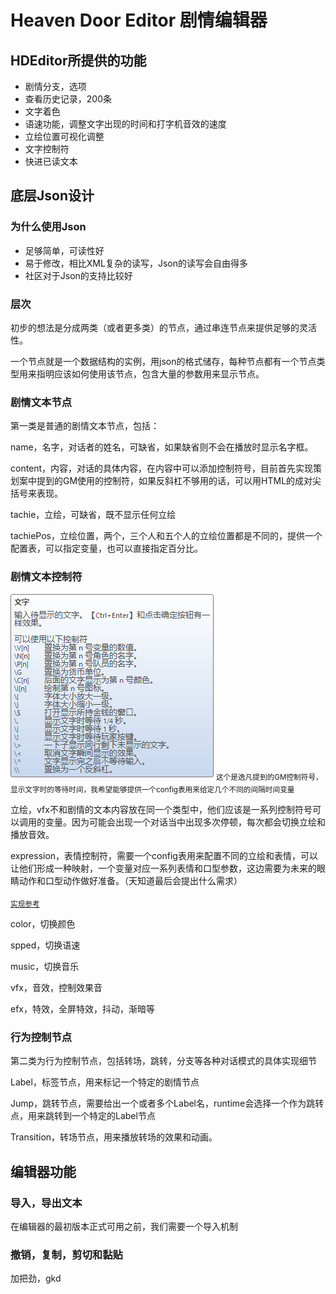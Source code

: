 # Heaven Door Editor 剧情编辑器
## HDEditor所提供的功能
- 剧情分支，选项
- 查看历史记录，200条
- 文字着色
- 语速功能，调整文字出现的时间和打字机音效的速度
- 立绘位置可视化调整
- 文字控制符
- 快进已读文本



## 底层Json设计

### 为什么使用Json
- 足够简单，可读性好
- 易于修改，相比XML复杂的读写，Json的读写会自由得多
- 社区对于Json的支持比较好

### 层次

初步的想法是分成两类（或者更多类）的节点，通过串连节点来提供足够的灵活性。

一个节点就是一个数据结构的实例，用json的格式储存，每种节点都有一个节点类型用来指明应该如何使用该节点，包含大量的参数用来显示节点。

### 剧情文本节点
第一类是普通的剧情文本节点，包括：

name，名字，对话者的姓名，可缺省，如果缺省则不会在播放时显示名字框。

content，内容，对话的具体内容，在内容中可以添加控制符号，目前首先实现策划案中提到的GM使用的控制符，如果反斜杠不够用的话，可以用HTML的成对尖括号来表现。

tachie，立绘，可缺省，既不显示任何立绘

tachiePos，立绘位置，两个，三个人和五个人的立绘位置都是不同的，提供一个配置表，可以指定变量，也可以直接指定百分比。

### 剧情文本控制符

![avatar](./HeavenDoor_img_1.png)
<sub>这个是逸凡提到的GM控制符号，显示文字时的等待时间，我希望能够提供一个config表用来给定几个不同的间隔时间变量</sub>

立绘，vfx不和剧情的文本内容放在同一个类型中，他们应该是一系列控制符号可以调用的变量。因为可能会出现一个对话当中出现多次停顿，每次都会切换立绘和播放音效。

expression，表情控制符，需要一个config表用来配置不同的立绘和表情，可以让他们形成一种映射，一个变量对应一系列表情和口型参数，这边需要为未来的眼睛动作和口型动作做好准备。（天知道最后会提出什么需求）

<sub>[实现参考](http://tranpol.weebly.com/2821625103314353247230340210462031620840368073124365288305043052421160214752241122797264342925665289.html)</sub>

color，切换颜色

spped，切换语速

music，切换音乐

vfx，音效，控制效果音

efx，特效，全屏特效，抖动，渐暗等


### 行为控制节点

第二类为行为控制节点，包括转场，跳转，分支等各种对话模式的具体实现细节

Label，标签节点，用来标记一个特定的剧情节点

Jump，跳转节点，需要给出一个或者多个Label名，runtime会选择一个作为跳转点，用来跳转到一个特定的Label节点

Transition，转场节点，用来播放转场的效果和动画。


## 编辑器功能

### 导入，导出文本
在编辑器的最初版本正式可用之前，我们需要一个导入机制

### 撤销，复制，剪切和黏贴
加把劲，gkd


